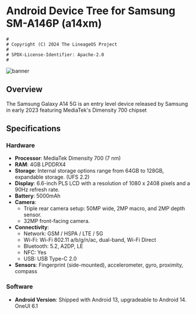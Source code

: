 # Android Device Tree for Samsung SM-A146P (a14xm)

```
#
# Copyright (C) 2024 The LineageOS Project
#
# SPDX-License-Identifier: Apache-2.0
#
```

![banner](https://i.blogs.es/37c09e/product-image_galaxy-a14-5g/1366_521.jpg)

## Overview

The Samsung Galaxy A14 5G is an entry level device released by Samsung in early 2023 featuring MediaTek's Dimensity 700 chipset

## Specifications

### Hardware

- **Processor**: MediaTek Dimensity 700 (7 nm)
- **RAM**: 4GB LPDDRX4 
- **Storage**: Internal storage options range from 64GB to 128GB, expandable storage. (UFS 2.2)
- **Display**: 6.6-inch PLS LCD with a resolution of 1080 x 2408 pixels and a 90Hz refresh rate.
- **Battery**: 5000mAh
- **Camera**:
  - Triple rear camera setup: 50MP wide, 2MP macro, and 2MP depth sensor.
  - 32MP front-facing camera.
- **Connectivity**:
  - Network: GSM / HSPA / LTE / 5G
  - Wi-Fi: Wi-Fi 802.11 a/b/g/n/ac, dual-band, Wi-Fi Direct
  - Bluetooth: 5.2, A2DP, LE
  - NFC: Yes
  - USB: USB Type-C 2.0
- **Sensors**: Fingerprint (side-mounted), accelerometer, gyro, proximity, compass

### Software

- **Android Version**: Shipped with Android 13, upgradeable to Android 14. OneUI 6.1

